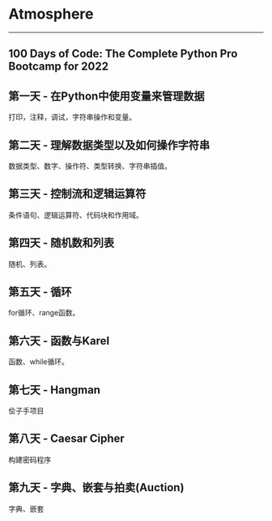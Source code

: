 # Atmosphere

---
100 Days of Code: The Complete Python Pro Bootcamp for 2022
---

## 第一天 - 在Python中使用变量来管理数据
打印，注释，调试，字符串操作和变量。

## 第二天 - 理解数据类型以及如何操作字符串
数据类型、数字、操作符、类型转换、字符串插值。

## 第三天 - 控制流和逻辑运算符
条件语句、逻辑运算符、代码块和作用域。

## 第四天 - 随机数和列表
随机、列表。

## 第五天 - 循环
for循环、range函数。

## 第六天 - 函数与Karel
函数、while循环。

## 第七天 - Hangman
侩子手项目

## 第八天 - Caesar Cipher
构建密码程序

## 第九天 - 字典、嵌套与拍卖(Auction)
字典、嵌套